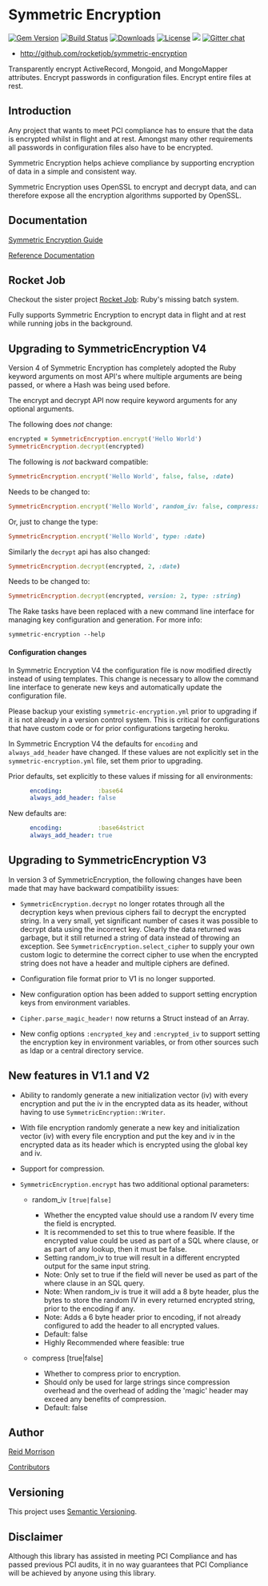 # Symmetric Encryption
[![Gem Version](https://img.shields.io/gem/v/symmetric-encryption.svg)](https://rubygems.org/gems/symmetric-encryption) [![Build Status](https://github.com/rocketjob/symmetric-encryption/workflows/build/badge.svg)](https://github.com/rocketjob/symmetric-encryption/actions?query=workflow%3Abuild) [![Downloads](https://img.shields.io/gem/dt/symmetric-encryption.svg)](https://rubygems.org/gems/symmetric-encryption) [![License](https://img.shields.io/badge/license-Apache%202.0-brightgreen.svg)](http://opensource.org/licenses/Apache-2.0) ![](https://img.shields.io/badge/status-Production%20Ready-blue.svg) [![Gitter chat](https://img.shields.io/badge/IRC%20(gitter)-Support-brightgreen.svg)](https://gitter.im/rocketjob/support)

* http://github.com/rocketjob/symmetric-encryption

Transparently encrypt ActiveRecord, Mongoid, and MongoMapper attributes. Encrypt passwords in configuration files. Encrypt entire files at rest.

## Introduction

Any project that wants to meet PCI compliance has to ensure that the data is encrypted
whilst in flight and at rest. Amongst many other requirements all passwords
in configuration files also have to be encrypted.

Symmetric Encryption helps achieve compliance by supporting encryption of data in a simple
and consistent way.

Symmetric Encryption uses OpenSSL to encrypt and decrypt data, and can therefore
expose all the encryption algorithms supported by OpenSSL.

## Documentation

[Symmetric Encryption Guide](http://rocketjob.github.io/symmetric-encryption)

[Reference Documentation](http://www.rubydoc.info/gems/symmetric-encryption/)

## Rocket Job

Checkout the sister project [Rocket Job](http://rocketjob.io): Ruby's missing batch system.

Fully supports Symmetric Encryption to encrypt data in flight and at rest while running jobs in the background.

## Upgrading to SymmetricEncryption V4

Version 4 of Symmetric Encryption has completely adopted the Ruby keyword arguments on most API's where
multiple arguments are being passed, or where a Hash was being used before.

The encrypt and decrypt API now require keyword arguments for any optional arguments.

The following does _not_ change:

~~~ruby
encrypted = SymmetricEncryption.encrypt('Hello World')
SymmetricEncryption.decrypt(encrypted)
~~~

The following is _not_ backward compatible:
~~~ruby
SymmetricEncryption.encrypt('Hello World', false, false, :date)
~~~

Needs to be changed to:
~~~ruby
SymmetricEncryption.encrypt('Hello World', random_iv: false, compress: false, type: :date)
~~~

Or, just to change the type:
~~~ruby
SymmetricEncryption.encrypt('Hello World', type: :date)
~~~

Similarly the `decrypt` api has also changed:
~~~ruby
SymmetricEncryption.decrypt(encrypted, 2, :date)
~~~

Needs to be changed to:
~~~ruby
SymmetricEncryption.decrypt(encrypted, version: 2, type: :string)
~~~

The Rake tasks have been replaced with a new command line interface for managing key configuration and generation. 
For more info:
~~~
symmetric-encryption --help
~~~

#### Configuration changes

In Symmetric Encryption V4 the configuration file is now modified directly instead
of using templates. This change is necessary to allow the command line interface to
generate new keys and automatically update the configuration file.
 
Please backup your existing `symmetric-encryption.yml` prior to upgrading if it is not
already in a version control system. This is critical for configurations that have custom
code or for prior configurations targeting heroku.

In Symmetric Encryption V4 the defaults for `encoding` and `always_add_header` have changed.
If these values are not explicitly set in the `symmetric-encryption.yml` file, set them
prior to upgrading.

Prior defaults, set explicitly to these values if missing for all environments:
~~~yaml
      encoding:          :base64
      always_add_header: false
~~~

New defaults are:
~~~yaml
      encoding:          :base64strict
      always_add_header: true
~~~


## Upgrading to SymmetricEncryption V3

In version 3 of SymmetricEncryption, the following changes have been made that
may have backward compatibility issues:

* `SymmetricEncryption.decrypt` no longer rotates through all the decryption keys
  when previous ciphers fail to decrypt the encrypted string.
  In a very small, yet significant number of cases it was possible to decrypt data
  using the incorrect key. Clearly the data returned was garbage, but it still
  returned a string of data instead of throwing an exception.
  See `SymmetricEncryption.select_cipher` to supply your own custom logic to
  determine the correct cipher to use when the encrypted string does not have a
  header and multiple ciphers are defined.

* Configuration file format prior to V1 is no longer supported.

* New configuration option has been added to support setting encryption keys
  from environment variables.

* `Cipher.parse_magic_header!` now returns a Struct instead of an Array.

* New config options `:encrypted_key` and `:encrypted_iv` to support setting
  the encryption key in environment variables, or from other sources such as ldap
  or a central directory service.

## New features in V1.1 and V2

* Ability to randomly generate a new initialization vector (iv) with every
  encryption and put the iv in the encrypted data as its header, without having
  to use `SymmetricEncryption::Writer`.

* With file encryption randomly generate a new key and initialization vector (iv) with every
  file encryption and put the key and iv in the encrypted data as its header which
  is encrypted using the global key and iv.

* Support for compression.

* `SymmetricEncryption.encrypt` has two additional optional parameters:
    * random_iv `[true|false]`
        * Whether the encypted value should use a random IV every time the
          field is encrypted.
        * It is recommended to set this to true where feasible. If the encrypted
          value could be used as part of a SQL where clause, or as part
          of any lookup, then it must be false.
        * Setting random_iv to true will result in a different encrypted output for
          the same input string.
        * Note: Only set to true if the field will never be used as part of
          the where clause in an SQL query.
        * Note: When random_iv is true it will add a 8 byte header, plus the bytes
          to store the random IV in every returned encrypted string, prior to the
          encoding if any.
        * Note: Adds a 6 byte header prior to encoding, if not already configured
          to add the header to all encrypted values.
        * Default: false
        * Highly Recommended where feasible: true

    * compress [true|false]
        * Whether to compress prior to encryption.
        * Should only be used for large strings since compression overhead and
          the overhead of adding the 'magic' header may exceed any benefits of
          compression.
        * Default: false

## Author

[Reid Morrison](https://github.com/reidmorrison)

[Contributors](https://github.com/rocketjob/symmetric-encryption/graphs/contributors)

## Versioning

This project uses [Semantic Versioning](http://semver.org/).

## Disclaimer

Although this library has assisted in meeting PCI Compliance and has passed
previous PCI audits, it in no way guarantees that PCI Compliance will be
achieved by anyone using this library.
